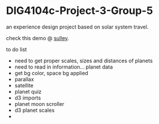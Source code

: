 # DIG4104c-Project-3-Group-5


an experience design project based on solar system travel.


check this demo @ [sulley](http://sulley.cah.ucf.edu/~ty271781/dig4104c/DIG4104c-Project-Three-Group-5/).


to do list

- need to get proper scales, sizes and distances of planets
- need to read in information... planet data
- get bg color, space bg applied
- parallax
- satellite
- planet quiz
- d3 imports
- planet moon scroller
- d3 planet scales
- 
